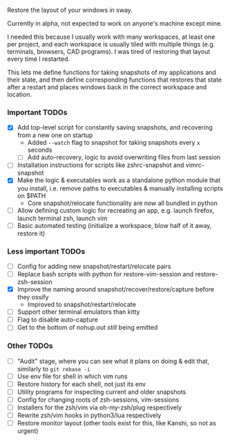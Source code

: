 Restore the layout of your windows in sway.

Currently in alpha, not expected to work on anyone's machine except mine.

I needed this because I usually work with many workspaces, at least one per
project, and each workspace is usually tiled with multiple things (e.g.
terminals, browsers, CAD programs). I was tired of restoring that layout every
time I restarted.

This lets me define functions for taking snapshots of my applications and their
state, and then define corresponding functions that restores that state after a
restart and places windows back in the correct workspace and location.

### Important TODOs
- [X] Add top-level script for constantly saving snapshots, and recovering from a new one on startup
  - Added `--watch` flag to snapshot for taking snapshots every `x` seconds
  - [ ] Add auto-recovery, logic to avoid overwriting files from last session
- [ ] Installation instructions for scripts like zshrc-snapshot and vimrc-snapshot
- [X] Make the logic & executables work as a standalone python module that you install, i.e. remove paths to executables & manually installing scripts on $PATH
  - Core snapshot/relocate functionality are now all bundled in python
- [ ] Allow defining custom logic for recreating an app, e.g. launch firefox, launch terminal zsh, launch vim
- [ ] Basic automated testing (initialize a workspace, blow half of it away, restore it)

### Less important TODOs
- [ ] Config for adding new snapshot/restart/relocate pairs
- [ ] Replace bash scripts with python for restore-vim-session and restore-zsh-session
- [X] Improve the naming around snapshot/recover/restore/capture before they ossify
  - Improved to snapshot/restart/relocate
- [ ] Support other terminal emulators than kitty
- [ ] Flag to disable auto-capture
- [ ] Get to the bottom of nohup.out *still* being emitted

### Other TODOs
- [ ] "Audit" stage, where you can see what it plans on doing & edit that, similarly to `git rebase -i`
- [ ] Use env file for shell in which vim runs
- [ ] Restore history for each shell, not just its env
- [ ] Utility programs for inspecting current and older snapshots
- [ ] Config for changing roots of zsh-sessions, vim-sessions
- [ ] Installers for the zsh/vim via oh-my-zsh/plug respectively
- [ ] Rewrite zsh/vim hooks in python3/lua respectively
- [ ] Restore monitor layout (other tools exist for this, like Kanshi, so not as urgent)
